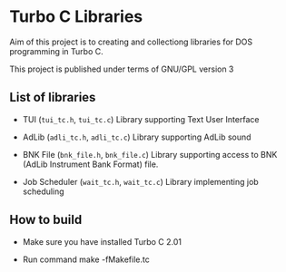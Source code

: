 Turbo C Libraries
=================

Aim of this project is to creating and collectiong libraries for DOS programming
in Turbo C.

This project is published under terms of GNU/GPL version 3

List of libraries
-----------------

* TUI (`tui_tc.h`, `tui_tc.c`)
  Library supporting Text User Interface

* AdLib (`adli_tc.h`, `adli_tc.c`)
  Library supporting AdLib sound
  
* BNK File (`bnk_file.h`, `bnk_file.c`)
  Library supporting access to BNK (AdLib Instrument Bank Format) file.

* Job Scheduler (`wait_tc.h`, `wait_tc.c`)
  Library implementing job scheduling 

How to build
------------

* Make sure you have installed Turbo C 2.01

* Run command make -fMakefile.tc
